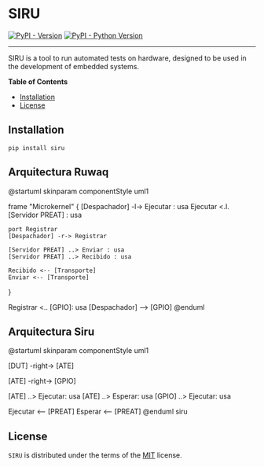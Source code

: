 # SIRU

[![PyPI - Version](https://img.shields.io/pypi/v/siru.svg)](https://pypi.org/project/siru)
[![PyPI - Python Version](https://img.shields.io/pypi/pyversions/siru.svg)](https://pypi.org/project/siru)

-----

SIRU is a tool to run automated tests on hardware, designed to be used in the development of embedded systems.

**Table of Contents**

- [Installation](#installation)
- [License](#license)

## Installation

```console
pip install siru
```
## Arquitectura Ruwaq

@startuml
skinparam componentStyle uml1

frame "Microkernel" {
    [Despachador] -l-> Ejecutar : usa
    Ejecutar <.l. [Servidor PREAT] : usa

    port Registrar
    [Despachador] -r-> Registrar

    [Servidor PREAT] ..> Enviar : usa
    [Servidor PREAT] ..> Recibido : usa

    Recibido <-- [Transporte]
    Enviar <-- [Transporte]
}

Registrar <.. [GPIO]: usa
[Despachador] --> [GPIO]
@enduml

## Arquitectura Siru

@startuml
skinparam componentStyle uml1

[DUT] -right-> [ATE]

[ATE] -right-> [GPIO]

[ATE] ..> Ejecutar: usa
[ATE] ..> Esperar: usa
[GPIO] ..> Ejecutar: usa

Ejecutar <-- [PREAT]
Esperar <-- [PREAT]
@enduml
siru
## License

`SIRU` is distributed under the terms of the [MIT](https://spdx.org/licenses/MIT.html) license.
